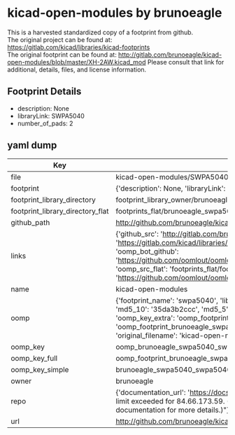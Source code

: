 # kicad-open-modules by brunoeagle  
This is a harvested standardized copy of a footprint from github.  
The original project can be found at:  
https://gitlab.com/kicad/libraries/kicad-footprints  
The original footprint can be found at:
http://gitlab.com/brunoeagle/kicad-open-modules/blob/master/XH-2AW.kicad_mod
Please consult that link for additional, details, files, and license information.  
## Footprint Details
* description: None  
* libraryLink: SWPA5040  
* number_of_pads: 2  
## yaml dump  
| Key | Value |  
| --- | --- |  
| file | kicad-open-modules/SWPA5040.kicad_mod |  
| footprint | {'description': None, 'libraryLink': 'SWPA5040', 'number_of_pads': 2} |  
| footprint_library_directory | footprint_library_owner/brunoeagle_kicad-open-modules |  
| footprint_library_directory_flat | footprints_flat/brunoeagle_swpa5040_swpa5040/working |  
| github_path | http://github.com/brunoeagle/kicad-open-modules/blob/master/SWPA5040.kicad_mod |  
| links | {'github_src': 'http://gitlab.com/brunoeagle/kicad-open-modules/blob/master/XH-2AW.kicad_mod', 'github_src_repo': 'https://gitlab.com/kicad/libraries/kicad-footprints', 'oomp_bot': 'footprints/brunoeagle_swpa5040_swpa5040/working', 'oomp_bot_github': 'https://github.com/oomlout/oomlout_oomp_footprint_bot/tree/main/footprints/brunoeagle_swpa5040_swpa5040/working', 'oomp_src_flat': 'footprints_flat/footprints_flat/brunoeagle_swpa5040_swpa5040/working', 'oomp_src_flat_github': 'https://github.com/oomlout/oomlout_oomp_footprint_src/tree/main/footprints_flat/brunoeagle_swpa5040_swpa5040/working'} |  
| name | kicad-open-modules |  
| oomp | {'footprint_name': 'swpa5040', 'library_name': 'swpa5040_kicad_mod', 'md5': '35da3b2ccc0ea4c584097c7b65628249', 'md5_10': '35da3b2ccc', 'md5_5': '35da3', 'md5_6': '35da3b', 'oomp_key': 'oomp_brunoeagle_swpa5040_swpa5040', 'oomp_key_extra': 'oomp_footprint_brunoeagle_swpa5040_swpa5040', 'oomp_key_full': 'oomp_footprint_brunoeagle_swpa5040_swpa5040_35da3b', 'oomp_key_simple': 'brunoeagle_swpa5040_swpa5040', 'original_filename': 'kicad-open-modules/SWPA5040.kicad_mod', 'owner_name': 'brunoeagle'} |  
| oomp_key | oomp_brunoeagle_swpa5040_swpa5040 |  
| oomp_key_full | oomp_footprint_brunoeagle_swpa5040_swpa5040 |  
| oomp_key_simple | brunoeagle_swpa5040_swpa5040 |  
| owner | brunoeagle |  
| repo | {'documentation_url': 'https://docs.github.com/rest/overview/resources-in-the-rest-api#rate-limiting', 'message': "API rate limit exceeded for 84.66.173.59. (But here's the good news: Authenticated requests get a higher rate limit. Check out the documentation for more details.)"} |  
| url | http://github.com/brunoeagle/kicad-open-modules |  


